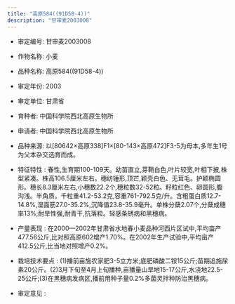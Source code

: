 ```yaml
---
title: "高原584((91D58-4))"
description: "甘审麦2003008"
---
```

* 审定编号:  甘审麦2003008

*  作物名称:  小麦

*  品种名称:  高原584((91D58-4))

*  审定年份:  2003

*  审定单位:  甘肃省

* 育种者:  中国科学院西北高原生物所

*  申请者:  中国科学院西北高原生物所

*  品种来源:  以[80642×高原338]F1×[80-143×高原472]F3-5为母本,多年生1号为父本杂交选育而成。

*  特征特性 : 
春性,生育期100-109天。幼苗直立,芽鞘白色,叶片较宽,叶相下披,株型紧凑。株高106.5厘米左右。穗纺锤形,顶芒,颖壳白色、无茸毛。护颖椭圆形。穗长8.3厘米左右,小穗数22.2个,穗粒数32-52粒。籽粒红色、卵圆形,腹沟浅。半角质。千粒重41.2-53.2克,容重761-792.5克/升。含粗蛋白质12.7-14.8%,湿面筋27.0-35.2%,沉降值23.8-35.9毫升。单株分蘖2.07个,分蘖成穗率13%;耐旱性强,耐青干,抗落粒。轻感条锈病和黑穗病。
 
*  产量表现 : 
在2000—2002年甘肃省水地春小麦品种河西片区试中,平均亩产477.56公斤,比对照高原602增产1.70%。在2002年生产试验中,平均亩产412.5公斤,比当地对照增产0.2%。

*  栽培技术要点 : 
(1)播前亩施农家肥3-5立方米;底肥磷酸二铵15公斤;苗期追施尿素20公斤。(2)3月下旬至4月上旬播种,亩播量山旱地15-17公斤,水浇地22.5-25公斤;(3)在黑穗病发病区,播前用种子量0.2%多菌灵拌种防治黑穗病。

*  审定意见 : 

